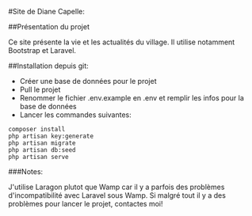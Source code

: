 #Site de Diane Capelle:

##Présentation du projet

Ce site présente la vie et les actualités du village.
Il utilise notamment Bootstrap et Laravel.

##Installation depuis git:

- Créer une base de données pour le projet
- Pull le projet
- Renommer le fichier .env.example en .env et remplir les infos pour la base de données
- Lancer les commandes suivantes:
```
composer install
php artisan key:generate
php artisan migrate
php artisan db:seed
php artisan serve
```

###Notes:

J'utilise Laragon plutot que Wamp car il y a parfois des problèmes d'incompatibilité avec Laravel sous Wamp.
Si malgré tout il y a des problèmes pour lancer le projet, contactes moi!
